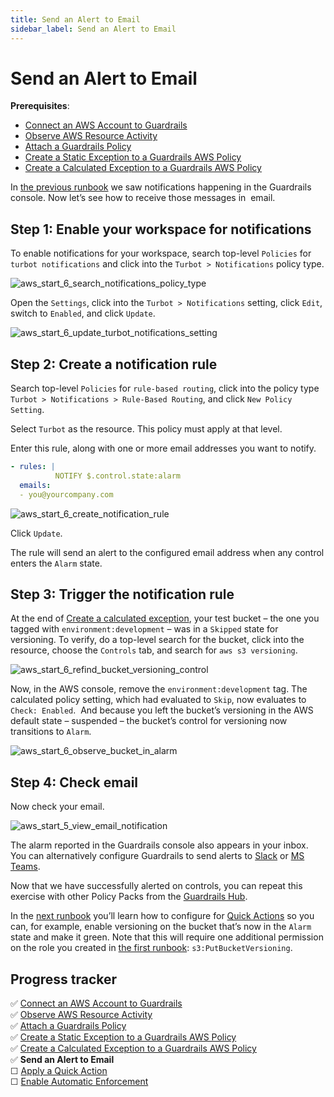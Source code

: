 ```yaml
---
title: Send an Alert to Email
sidebar_label: Send an Alert to Email
---
```



# Send an Alert to Email

**Prerequisites**: 

- [Connect an AWS Account to Guardrails](/guardrails/docs/getting-started/getting-started-aws/connect-an-account/)
- [Observe AWS Resource Activity](/guardrails/docs/getting-started/getting-started-aws/observe-aws-activity/)
- [Attach a Guardrails Policy](/guardrails/docs/getting-started/getting-started-aws/attach-policy-pack/)
- [Create a Static Exception to a Guardrails AWS Policy](/guardrails/docs/getting-started/getting-started-aws/create-static-exception/)
- [Create a Calculated Exception to a Guardrails AWS Policy](/guardrails/docs/getting-started/getting-started-aws/create-calculated-exception/)


In [the previous runbook](/guardrails/docs/runbooks/getting-started-aws/create-calculated-exception) we saw notifications happening in the Guardrails console. Now let’s see how to receive those messages in  email. 

## Step 1: Enable your workspace for notifications

  
To enable notifications for your workspace, search top-level `Policies` for `turbot notifications` and click into the `Turbot > Notifications` policy type.  
<p><img alt="aws_start_6_search_notifications_policy_type" src="/images/docs/guardrails/getting-started/getting-started-aws/send-alert-to-email/aws-start-6-search-notifications-policy-type.png"/></p>  


Open the `Settings`, click into the `Turbot > Notifications` setting, click `Edit`, switch to `Enabled`, and click `Update`.  
<p><img alt="aws_start_6_update_turbot_notifications_setting" src="/images/docs/guardrails/getting-started/getting-started-aws/send-alert-to-email/aws-start-6-update-turbot-notifications-setting.png"/></p>

## Step 2: Create a notification rule

Search top-level `Policies` for `rule-based routing`, click into the policy type `Turbot > Notifications > Rule-Based Routing`, and click `New Policy Setting`.  
  
Select `Turbot` as the resource. This policy must apply at that level.  
  
Enter this rule, along with one or more email addresses you want to notify.  
  
```yaml
- rules: |
          NOTIFY $.control.state:alarm
  emails:
  - you@yourcompany.com  
```  
<p><img alt="aws_start_6_create_notification_rule" src="/images/docs/guardrails/getting-started/getting-started-aws/send-alert-to-email/aws-start-6-create-notification-rule.png"/></p>

Click `Update`.  


The rule will send an alert to the configured email address when any control enters the `Alarm` state.

## Step 3: Trigger the notification rule

At the end of [Create a calculated exception](/guardrails/docs/runbooks/getting-started-aws/create_calculated_exception), your test bucket – the one you tagged with `environment:development` – was in a `Skipped` state for versioning. To verify, do a top-level search for the bucket, click into the resource, choose the `Controls` tab, and search for `aws s3 versioning`.
<p><img alt="aws_start_6_refind_bucket_versioning_control" src="/images/docs/guardrails/getting-started/getting-started-aws/send-alert-to-email/aws-start-6-refind-bucket-versioning-control.png"/></p>

Now, in the AWS console, remove the `environment:development` tag. The calculated policy setting, which had evaluated to `Skip`, now evaluates to `Check: Enabled`.  And because you left the bucket’s versioning in the AWS default state – suspended – the bucket’s control for versioning now transitions to `Alarm`.   
<p><img alt="aws_start_6_observe_bucket_in_alarm" src="/images/docs/guardrails/getting-started/getting-started-aws/send-alert-to-email/aws-start-6-observe-bucket-in-alarm.png"/></p>  


## Step 4: Check email

  
Now check your email.
<p><img alt="aws_start_5_view_email_notification" src="/images/docs/guardrails/getting-started/getting-started-aws/send-alert-to-email/aws-start-5-view-email-notification.png"/></p>

  
The alarm reported in the Guardrails console also appears in your inbox. You can alternatively configure Guardrails to send alerts to [Slack]([guardrails/docs/guides/notifications/templates#example-slack-template](https://turbot.com/guardrails/docs/guides/notifications/templates#example-slack-template)) or [MS Teams](/guardrails/docs/guides/notifications/templates#example-ms-teams-template).

Now that we have successfully alerted on controls, you can repeat this exercise with other Policy Packs from the [Guardrails Hub](hub.guardrails.com). 

In the [next runbook](/guardrails/docs/runbooks/getting-started-aws/apply-quick-action) you’ll learn how to configure for [Quick Actions]([/guardrails/docs/guides/quick-actions](https://turbot.com/guardrails/docs/guides/quick-actions#enabling-quick-actions)) so you can, for example, enable versioning on the bucket that’s now in the `Alarm` state and make it green. Note that this will require one additional permission on the role you created in [the first runbook]([/](https://turbot.com/guardrails/docs/guides/notifications/templates#example-slack-template)guardrails/docs/runbooks/getting-started-aws/connect-an-account): `s3:PutBucketVersioning`. 


## Progress tracker
<div>
<div>✅ <a href="/guardrails/docs/getting-started/getting-started-aws/connect-an-account/">Connect an AWS Account to Guardrails</a></div>
<div>✅ <a href="/guardrails/docs/getting-started/getting-started-aws/observe-aws-activity/">Observe AWS Resource Activity</a></div>
<div>✅ <a href="/guardrails/docs/getting-started/getting-started-aws/attach-policy-pack/">Attach a Guardrails Policy</a></div>
<div>✅ <a href="/guardrails/docs/getting-started/getting-started-aws/create-static-exception/">Create a Static Exception to a Guardrails AWS Policy</a></div>
<div>✅ <a href="/guardrails/docs/getting-started/getting-started-aws/create-calculated-exception/">Create a Calculated Exception to a Guardrails AWS Policy</a></div>
<div>✅ <strong>Send an Alert to Email</strong></div>
<div>☐ <a href="/guardrails/docs/getting-started/getting-started-aws/apply-quick-action/">Apply a Quick Action</a></div>
<div>☐ <a href="/guardrails/docs/getting-started/getting-started-aws/enable-enforcement/">Enable Automatic Enforcement</a></div>
</div>
